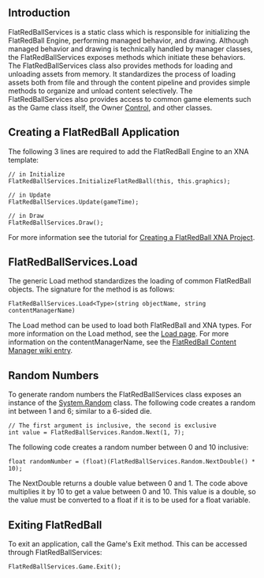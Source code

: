 ## Introduction

FlatRedBallServices is a static class which is responsible for initializing the FlatRedBall Engine, performing managed behavior, and drawing. Although managed behavior and drawing is technically handled by manager classes, the FlatRedBallServices exposes methods which initiate these behaviors. The FlatRedBallServices class also provides methods for loading and unloading assets from memory. It standardizes the process of loading assets both from file and through the content pipeline and provides simple methods to organize and unload content selectively. The FlatRedBallServices also provides access to common game elements such as the Game class itself, the Owner [Control](http://msdn.microsoft.com/en-us/library/system.windows.forms.control.aspx), and other classes.

## Creating a FlatRedBall Application

The following 3 lines are required to add the FlatRedBall Engine to an XNA template:

    // in Initialize
    FlatRedBallServices.InitializeFlatRedBall(this, this.graphics);

    // in Update
    FlatRedBallServices.Update(gameTime);

    // in Draw
    FlatRedBallServices.Draw();

For more information see the tutorial for [Creating a FlatRedBall XNA Project](/frb/docs/index.php?title=Creating_a_FlatRedBall_XNA_Project.md "Creating a FlatRedBall XNA Project").

## FlatRedBallServices.Load

The generic Load method standardizes the loading of common FlatRedBall objects. The signature for the method is as follows:

    FlatRedBallServices.Load<Type>(string objectName, string contentManagerName)

The Load method can be used to load both FlatRedBall and XNA types. For more information on the Load method, see the [Load page](/frb/docs/index.php?title=FlatRedBall.FlatRedBallServices.Load.md "FlatRedBall.FlatRedBallServices.Load"). For more information on the contentManagerName, see the [FlatRedBall Content Manager wiki entry](/frb/docs/index.php?title=FlatRedBall_Content_Manager.md "FlatRedBall Content Manager").

## Random Numbers

To generate random numbers the FlatRedBallServices class exposes an instance of the [System.Random](http://msdn2.microsoft.com/en-us/library/system.random.aspx) class. The following code creates a random int between 1 and 6; similar to a 6-sided die.

    // The first argument is inclusive, the second is exclusive
    int value = FlatRedBallServices.Random.Next(1, 7);

The following code creates a random number between 0 and 10 inclusive:

    float randomNumber = (float)(FlatRedBallServices.Random.NextDouble() * 10);

The NextDouble returns a double value between 0 and 1. The code above multiplies it by 10 to get a value between 0 and 10. This value is a double, so the value must be converted to a float if it is to be used for a float variable.

## Exiting FlatRedBall

To exit an application, call the Game's Exit method. This can be accessed through FlatRedBallServices:

    FlatRedBallServices.Game.Exit();

## 
